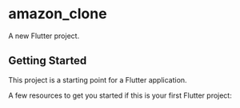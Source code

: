 # amazon_clone

A new Flutter project.

## Getting Started

This project is a starting point for a Flutter application.

A few resources to get you started if this is your first Flutter project:

